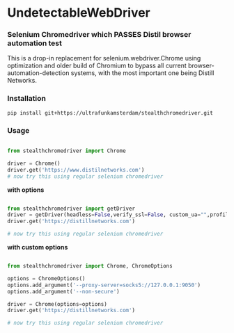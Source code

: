 
# UndetectableWebDriver
### Selenium Chromedriver which PASSES Distil browser automation test


This is a drop-in replacement for selenium.webdriver.Chrome using optimization and older build of Chromium to bypass all current browser-automation-detection systems, with the most important one being Distill Networks.

### Installation
```shell
pip install git+https://ultrafunkamsterdam/stealthchromedriver.git
```

### Usage
```python

from stealthchromedriver import Chrome

driver = Chrome()
driver.get('https://www.distilnetworks.com')
# now try this using regular selenium chromedriver
```


**with options**
```python

from stealthchromedriver import getDriver
driver = getDriver(headless=False,verify_ssl=False, custom_ua="",profile_directory="Default",prefs=None,language="en")
driver.get('https://distillnetworks.com')

# now try this using regular selenium chromedriver
```


**with custom options**
```python

from stealthchromedriver import Chrome, ChromeOptions

options = ChromeOptions()
options.add_argument('--proxy-server=socks5://127.0.0.1:9050')
options.add_argument('--non-secure')

driver = Chrome(options=options)
driver.get('https://distillnetworks.com')

# now try this using regular selenium chromedriver
```



